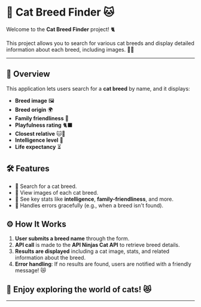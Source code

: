 # 🐾 Cat Breed Finder 🐱

Welcome to the **Cat Breed Finder** project! 🐈

This project allows you to search for various cat breeds and display detailed information about each breed, including images. 🐾✨

---

## 🚀 Overview

This application lets users search for a **cat breed** by name, and it displays:

- **Breed image** 🖼️
- **Breed origin** 🌍
- **Family friendliness** 💚
- **Playfulness rating** 🐈‍⬛
- **Closest relative** 🐱💖
- **Intelligence level** 🧠
- **Life expectancy** ⏳

## 🛠️ Features

- 🐾 Search for a cat breed.
- 📸 View images of each cat breed.
- 💬 See key stats like **intelligence**, **family-friendliness**, and more.
- 🔄 Handles errors gracefully (e.g., when a breed isn't found).

## ⚙️ How It Works

1. **User submits a breed name** through the form.
2. **API call** is made to the **API Ninjas Cat API** to retrieve breed details.
3. **Results are displayed** including a cat image, stats, and related information about the breed.
4. **Error handling**: If no results are found, users are notified with a friendly message! 😿

## 🌟 Enjoy exploring the world of cats! 😻

---

